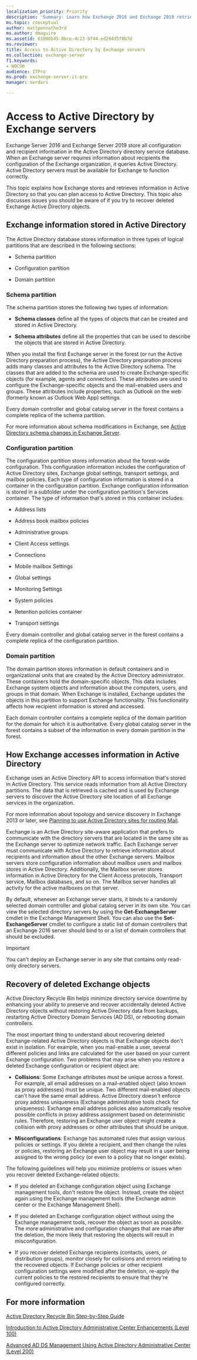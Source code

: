 ```yaml
---
localization_priority: Priority
description: 'Summary: Learn how Exchange 2016 and Exchange 2019 retrieve data from Active Directory and how to recover deleted objects.'
ms.topic: conceptual
author: mattpennathe3rd
ms.author: dmaguire
ms.assetid: 61080b45-8bce-4c23-b744-ed264d5f0b7d
ms.reviewer: 
title: Access to Active Directory by Exchange servers
ms.collection: exchange-server
f1.keywords:
- NOCSH
audience: ITPro
ms.prod: exchange-server-it-pro
manager: serdars

---
```


# Access to Active Directory by Exchange servers

Exchange Server 2016 and Exchange Server 2019 store all configuration and recipient information in the Active Directory directory service database. When an Exchange server requires information about recipients the configuration of the Exchange organization, it queries Active Directory. Active Directory servers must be available for Exchange to function correctly.

This topic explains how Exchange stores and retrieves information in Active Directory so that you can plan access to Active Directory. This topic also discusses issues you should be aware of if you try to recover deleted Exchange Active Directory objects.

## Exchange information stored in Active Directory

The Active Directory database stores information in three types of logical partitions that are described in the following sections:

- Schema partition

- Configuration partition

- Domain partition

### Schema partition

The schema partition stores the following two types of information:

- **Schema classes** define all the types of objects that can be created and stored in Active Directory.

- **Schema attributes** define all the properties that can be used to describe the objects that are stored in Active Directory.

When you install the first Exchange server in the forest (or run the Active Directory preparation process), the Active Directory preparation process adds many classes and attributes to the Active Directory schema. The classes that are added to the schema are used to create Exchange-specific objects (for example, agents and connectors). These attributes are used to configure the Exchange-specific objects and the mail-enabled users and groups. These attributes include properties, such as Outlook on the web (formerly known as Outlook Web App) settings.

Every domain controller and global catalog server in the forest contains a complete replica of the schema partition.

For more information about schema modifications in Exchange, see [Active Directory schema changes in Exchange Server](ad-schema-changes.md).

### Configuration partition

The configuration partition stores information about the forest-wide configuration. This configuration information includes the configuration of Active Directory sites, Exchange global settings, transport settings, and mailbox policies. Each type of configuration information is stored in a container in the configuration partition. Exchange configuration information is stored in a subfolder under the configuration partition's Services container. The type of information that's stored in this container includes:

- Address lists

- Address book mailbox policies

- Administrative groups

- Client Access settings

- Connections

- Mobile mailbox Settings

- Global settings

- Monitoring Settings

- System policies

- Retention policies container

- Transport settings

Every domain controller and global catalog server in the forest contains a complete replica of the configuration partition.

### Domain partition

The domain partition stores information in default containers and in organizational units that are created by the Active Directory administrator. These containers hold the domain-specific objects. This data includes Exchange system objects and information about the computers, users, and groups in that domain. When Exchange is installed, Exchange updates the objects in this partition to support Exchange functionality. This functionality affects how recipient information is stored and accessed.

Each domain controller contains a complete replica of the domain partition for the domain for which it is authoritative. Every global catalog server in the forest contains a subset of the information in every domain partition in the forest.

## How Exchange accesses information in Active Directory

Exchange uses an Active Directory API to access information that's stored in Active Directory. This service reads information from all Active Directory partitions. The data that is retrieved is cached and is used by Exchange servers to discover the Active Directory site location of all Exchange services in the organization.

For more information about topology and service discovery in Exchange 2013 or later, see [Planning to use Active Directory sites for routing Mail](https://docs.microsoft.com/exchange/planning-to-use-active-directory-sites-for-routing-mail-exchange-2013-help).

Exchange is an Active Directory site-aware application that prefers to communicate with the directory servers that are located in the same site as the Exchange server to optimize network traffic. Each Exchange server must communicate with Active Directory to retrieve information about recipients and information about the other Exchange servers. Mailbox servers store configuration information about mailbox users and mailbox stores in Active Directory. Additionally, the Mailbox server stores information in Active Directory for the Client Access protocols, Transport service, Mailbox databases, and so on. The Mailbox server handles all activity for the active mailboxes on that server.

By default, whenever an Exchange server starts, it binds to a randomly selected domain controller and global catalog server in its own site. You can view the selected directory servers by using the **Get-ExchangeServer** cmdlet in the Exchange Management Shell. You can also use the **Set-ExchangeServer** cmdlet to configure a static list of domain controllers that an Exchange 2016 server should bind to or a list of domain controllers that should be excluded.

> [!IMPORTANT]
> You can't deploy an Exchange server in any site that contains only read-only directory servers.

## Recovery of deleted Exchange objects

Active Directory Recycle Bin helps minimize directory service downtime by enhancing your ability to preserve and recover accidentally deleted Active Directory objects without restoring Active Directory data from backups, restarting Active Directory Domain Services (AD DS), or rebooting domain controllers.

The most important thing to understand about recovering deleted Exchange-related Active Directory objects is that Exchange objects don't exist in isolation. For example, when you mail-enable a user, several different policies and links are calculated for the user based on your current Exchange configuration. Two problems that may arise when you restore a deleted Exchange configuration or recipient object are:

- **Collisions**: Some Exchange attributes must be unique across a forest. For example, all email addresses on a mail-enabled object (also known as proxy addresses) must be unique. Two different mail-enabled objects can't have the same email address. Active Directory doesn't enforce proxy address uniqueness (Exchange administrative tools check for uniqueness). Exchange email address policies also automatically resolve possible conflicts in proxy address assignment based on deterministic rules. Therefore, restoring an Exchange user object might create a collision with proxy addresses or other attributes that should be unique.

- **Misconfigurations**: Exchange has automated rules that assign various policies or settings. If you delete a recipient, and then change the rules or policies, restoring an Exchange user object may result in a user being assigned to the wrong policy (or even to a policy that no longer exists).

The following guidelines will help you minimize problems or issues when you recover deleted Exchange-related objects:

- If you deleted an Exchange configuration object using Exchange management tools, don't restore the object. Instead, create the object again using the Exchange management tools (the Exchange admin center or the Exchange Management Shell).

- If you deleted an Exchange configuration object without using the Exchange management tools, recover the object as soon as possible. The more administrative and configuration changes that are mae after the deletion, the more likely that restoring the objects will result in misconfiguration.

- If you recover deleted Exchange recipients (contacts, users, or distribution groups), monitor closely for collisions and errors relating to the recovered objects. If Exchange policies or other recipient configuration settings were modified after the deletion, re-apply the current policies to the restored recipients to ensure that they're configured correctly.

## For more information

[Active Directory Recycle Bin Step-by-Step Guide](https://go.microsoft.com/fwlink/p/?linkId=178720)

[Introduction to Active Directory Administrative Center Enhancements (Level 100)](https://docs.microsoft.com/windows-server/identity/ad-ds/get-started/adac/introduction-to-active-directory-administrative-center-enhancements--level-100-)

[Advanced AD DS Management Using Active Directory Administrative Center (Level 200)](https://docs.microsoft.com/windows-server/identity/ad-ds/get-started/adac/advanced-ad-ds-management-using-active-directory-administrative-center--level-200-)
